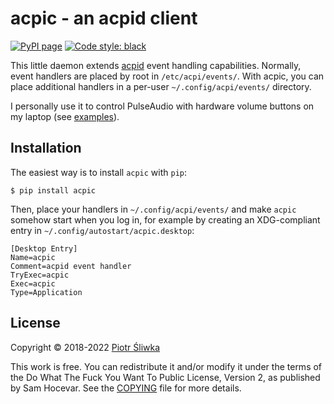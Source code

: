 acpic - an acpid client
=======================

[![PyPI page](https://img.shields.io/pypi/v/acpic.svg)](https://pypi.python.org/pypi/acpic/)
[![Code style: black](https://img.shields.io/badge/code%20style-black-000000.svg)](https://github.com/ambv/black)

This little daemon extends [acpid](https://sourceforge.net/projects/acpid2/)
event handling capabilities. Normally, event handlers are placed by root in
`/etc/acpi/events/`. With acpic, you can place additional handlers in a per-user
`~/.config/acpi/events/` directory.

I personally use it to control PulseAudio with hardware volume buttons on my
laptop (see [examples](example-events/)).

Installation
------------

The easiest way is to install `acpic` with `pip`:

```
$ pip install acpic
```

Then, place your handlers in `~/.config/acpi/events/` and make `acpic` somehow
start when you log in, for example by creating an XDG-compliant entry in
`~/.config/autostart/acpic.desktop`:

```
[Desktop Entry]
Name=acpic
Comment=acpid event handler
TryExec=acpic
Exec=acpic
Type=Application
```

License
-------

Copyright © 2018-2022 [Piotr Śliwka](https://github.com/psliwka)

This work is free. You can redistribute it and/or modify it under the terms of
the Do What The Fuck You Want To Public License, Version 2, as published by Sam
Hocevar. See the [COPYING](COPYING) file for more details.
